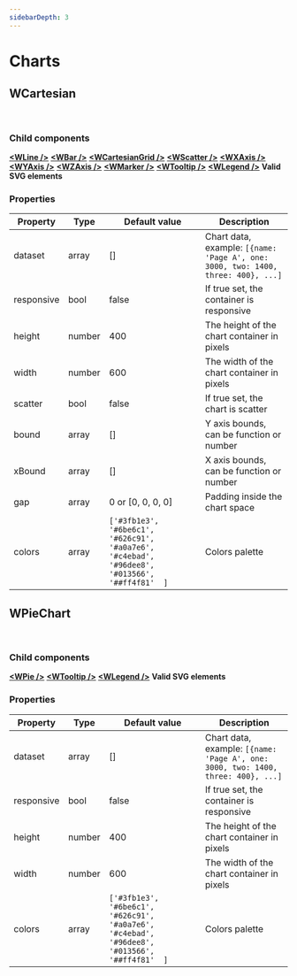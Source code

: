 ```yaml
---
sidebarDepth: 3
---
```

# Charts

## WCartesian

<br>
<Docs-Cartesian />

### Child components
**[\<WLine />](/api/components.html#wline)**
**[\<WBar />](/api/components.html#wbar)**
**[\<WCartesianGrid />](/api/components.html#wcartesiangrid)**
**[\<WScatter />](/api/components.html#wscatter)**
**[\<WXAxis />](/api/components.html#wxaxis)**
**[\<WYAxis />](/api/components.html#wyaxis)**
**[\<WZAxis />](/api/components.html#wzaxis)**
**[\<WMarker />](/api/components.html#wmarker)**
**[\<WTooltip />](/api/widgets.html#wtooltip)**
**[\<WLegend />](/api/widgets.html#wlegends)**
**Valid SVG elements**

### Properties
| Property | Type | Default value | Description |
|----------|------|---------------|-------------|
| dataset | array | [] | Chart data, example:  ```[{name: 'Page A', one: 3000, two: 1400, three: 400}, ...]``` |
| responsive | bool | false | If true set, the container is responsive |
| height | number | 400 | The height of the chart container in pixels |
| width | number | 600 | The width of the chart container in pixels |
| scatter | bool | false | If true set, the chart is scatter  |
| bound | array | [] | Y axis bounds, can be function or number |
| xBound | array | [] | X axis bounds, can be function or number |
| gap | array | 0 or [0, 0, 0, 0] | Padding inside the chart space |
| colors | array | ```['#3fb1e3',  '#6be6c1',  '#626c91',  '#a0a7e6',  '#c4ebad',  '#96dee8',  '#013566',  '##ff4f81'  ]``` | Colors palette |

## WPieChart

<br>
<Docs-PieChart />

### Child components
**[\<WPie />](/api/components.html#wpie)**
**[\<WTooltip />](/api/widgets.html#wtooltip)**
**[\<WLegend />](/api/widgets.html#wlegends)**
**Valid SVG elements**

### Properties
| Property | Type | Default value | Description |
|----------|------|---------------|-------------|
| dataset | array | [] | Chart data, example:  ```[{name: 'Page A', one: 3000, two: 1400, three: 400}, ...]``` |
| responsive | bool | false | If true set, the container is responsive |
| height | number | 400 | The height of the chart container in pixels |
| width | number | 600 | The width of the chart container in pixels |
| colors | array | ```['#3fb1e3',  '#6be6c1',  '#626c91',  '#a0a7e6',  '#c4ebad',  '#96dee8',  '#013566',  '##ff4f81'  ]``` | Colors palette |
